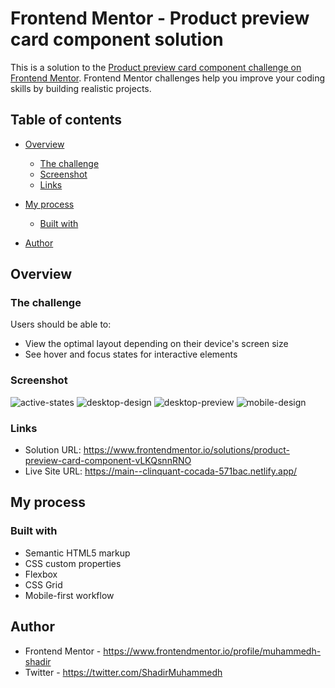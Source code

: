# Frontend Mentor - Product preview card component solution

This is a solution to the [Product preview card component challenge on Frontend Mentor](https://www.frontendmentor.io/challenges/product-preview-card-component-GO7UmttRfa). Frontend Mentor challenges help you improve your coding skills by building realistic projects. 

## Table of contents

- [Overview](#overview)
  - [The challenge](#the-challenge)
  - [Screenshot](#screenshot)
  - [Links](#links)
- [My process](#my-process)
  - [Built with](#built-with)

- [Author](#author)


## Overview

### The challenge

Users should be able to:

- View the optimal layout depending on their device's screen size
- See hover and focus states for interactive elements

### Screenshot

![active-states](https://user-images.githubusercontent.com/109884517/217703524-1cec66e7-f335-4cd2-a592-b8b917200edf.jpg)
![desktop-design](https://user-images.githubusercontent.com/109884517/217703542-b54e6f8b-06f9-4318-8fb1-101f01c36067.jpg)
![desktop-preview](https://user-images.githubusercontent.com/109884517/217703596-0d16be3d-0d59-4bdd-9d33-66cc9bbc3330.jpg)
![mobile-design](https://user-images.githubusercontent.com/109884517/217703608-ec8340ad-cbbe-4896-bac7-edce32fd3399.jpg)

### Links

- Solution URL: https://www.frontendmentor.io/solutions/product-preview-card-component-vLKQsnnRNO
- Live Site URL: https://main--clinquant-cocada-571bac.netlify.app/

## My process

### Built with

- Semantic HTML5 markup
- CSS custom properties
- Flexbox
- CSS Grid
- Mobile-first workflow



## Author

- Frontend Mentor - https://www.frontendmentor.io/profile/muhammedh-shadir
- Twitter - https://twitter.com/ShadirMuhammedh


